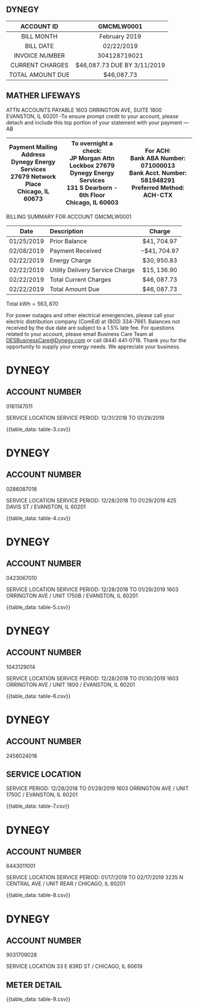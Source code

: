 ## DYNEGY

| ACCOUNT ID | GMCMLW0001 |
| :--: | :--: |
| BILL MONTH | February 2019 |
| BILL DATE | 02/22/2019 |
| INVOICE NUMBER | 304128719021 |
| CURRENT CHARGES | \$46,087.73 DUE BY 3/11/2019 |
| TOTAL AMOUNT DUE | \$46,087.73 |

## MATHER LIFEWAYS

ATTN ACCOUNTS PAYABLE
1603 ORRINGTON AVE, SUITE 1800
EVANSTON, IL 60201
-To ensure prompt credit to your account, please detach and include this top portion of your statement with your payment — AB

| Payment Mailing Address <br> Dynegy Energy Services <br> 27679 Network Place <br> Chicago, IL 60673 | To overnight a check: <br> JP Morgan Attn Lockbox 27679 <br> Dynegy Energy Services <br> 131 S Dearborn - 6th Floor <br> Chicago, IL 60603 | For ACH: <br> Bank ABA Number: 071000013 <br> Bank Acct. Number: 581948291 <br> Preferred Method: <br> ACH-CTX |
| :--: | :--: | :--: |

BILLING SUMMARY FOR ACCOUNT GMCMLW0001

| Date | Description | Charge |
| :--: | :-- | :--: |
| 01/25/2019 | Prior Balance | $\$ 41,704.97$ |
| 02/08/2019 | Payment Received | $-\$ 41,704.97$ |
| 02/22/2019 | Energy Charge | $\$ 30,950.83$ |
| 02/22/2019 | Utility Delivery Service Charge | $\$ 15,136.90$ |
| 02/22/2019 | Total Current Charges | $\$ 46,087.73$ |
| 02/22/2019 | Total Amount Due | $\$ 46,087.73$ |

Total $\mathrm{kWh}=563,870$

For power outages and other electrical emergencies, please call your electric distribution company (ComEd) at (800) 334-7661.
Balances not received by the due date are subject to a $1.5 \%$ late fee.
For questions related to your account, please email Business Care Team at DESBusinessCare@Dynegy.com or call (844) 441-0716.
Thank you for the opportunity to supply your energy needs. We appreciate your business.

# DYNEGY 

## ACCOUNT NUMBER

0161147011

SERVICE LOCATION
SERVICE PERIOD: 12/31/2018 TO 01/29/2019

{{table_data: table-3.csv}}

# DYNEGY 

## ACCOUNT NUMBER

0286087018

SERVICE LOCATION
SERVICE PERIOD: 12/28/2018 TO 01/29/2019
425 DAVIS ST / EVANSTON, IL 60201

{{table_data: table-4.csv}}

# DYNEGY 

## ACCOUNT NUMBER

0423067010

SERVICE LOCATION
SERVICE PERIOD: 12/28/2018 TO 01/29/2019
1603 ORRINGTON AVE / UNIT 1750B / EVANSTON, IL 60201

{{table_data: table-5.csv}}

# DYNEGY 

## ACCOUNT NUMBER

1043129014

SERVICE LOCATION
SERVICE PERIOD: 12/28/2018 TO 01/30/2019
1603 ORRINGTON AVE / UNIT 1800 / EVANSTON, IL 60201

{{table_data: table-6.csv}}

# DYNEGY 

## ACCOUNT NUMBER

2456024018

## SERVICE LOCATION

SERVICE PERIOD: 12/28/2018 TO 01/29/2019
1603 ORRINGTON AVE / UNIT 1750C / EVANSTON, IL 60201

{{table_data: table-7.csv}}

# DYNEGY 

## ACCOUNT NUMBER

6443011001

SERVICE LOCATION
SERVICE PERIOD: 01/17/2019 TO 02/17/2019
3235 N CENTRAL AVE / UNIT REAR / CHICAGO, IL 60201

{{table_data: table-8.csv}}

# DYNEGY 

## ACCOUNT NUMBER

9031709028

SERVICE LOCATION
33 E 83RD ST / CHICAGO, IL 60619

## METER DETAIL

{{table_data: table-9.csv}}
